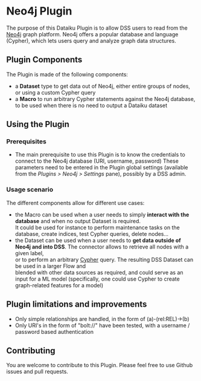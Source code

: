 # Neo4j Plugin

The purpose of this Dataiku Plugin is to allow DSS users to read from the [Neo4j](https://neo4j.com/) graph platform.
Neo4j offers a popular database and language (Cypher), which lets users query and analyze graph data structures.


## Plugin Components

The Plugin is made of the following components:

* a **Dataset** type to get data out of Neo4j, either entire groups of nodes, or using a custom Cypher query
* a **Macro** to run arbitrary Cypher statements against the Neo4j database, to be used when there is no need to output a Dataiku dataset

## Using the Plugin

### Prerequisites

- The main prerequisite to use this Plugin is to know the credentials to connect to the Neo4j database (URI, username, password) These parameters need to be entered in the Plugin global settings (available from the *Plugins > Neo4j > Settings* pane), possibly by a DSS admin.

### Usage scenario
The different components allow for different use cases:

* the Macro can be used when a user needs to simply **interact with the database** and when no output Dataset is required.  
It could be used for instance to perform maintenance tasks on the database, create indices, test Cypher queries, delete nodes...
* the Dataset can be used when a user needs to **get data outside of Neo4j and into DSS**. The connector allows to retrieve all nodes with a given label,  
or to perform an arbitrary [Cypher](https://neo4j.com/docs/cypher-manual/current/) query. The resulting DSS Dataset can be used in a larger Flow and  
blended with other data sources as required, and could serve as an input for a ML model (specifically, one could use Cypher to create graph-related features for a model)

## Plugin limitations and improvements

* Only simple relationships are handled, in the form of (a)-(rel:REL)->(b)
* Only URI's in the form of "bolt://" have been tested, with a username / password based authentication


## Contributing
You are welcome to contribute to this Plugin. Please feel free to use Github issues and pull requests.
